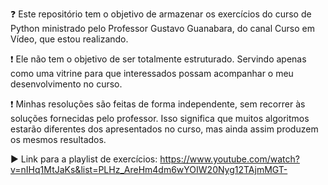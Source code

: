 ❓ Este repositório tem o objetivo  de armazenar os exercícios do curso de Python ministrado pelo Professor Gustavo Guanabara, do canal Curso em Vídeo, que estou realizando. 

❗ Ele não tem o objetivo de ser totalmente estruturado. Servindo apenas como uma vitrine para que interessados possam acompanhar o meu desenvolvimento no curso.

❗ Minhas resoluções são feitas de forma independente, sem recorrer às soluções fornecidas pelo professor. Isso significa que muitos algoritmos estarão diferentes dos apresentados no curso, mas ainda assim produzem os mesmos resultados.

▶️ Link para a playlist de exercícios: 
https://www.youtube.com/watch?v=nIHq1MtJaKs&list=PLHz_AreHm4dm6wYOIW20Nyg12TAjmMGT-

